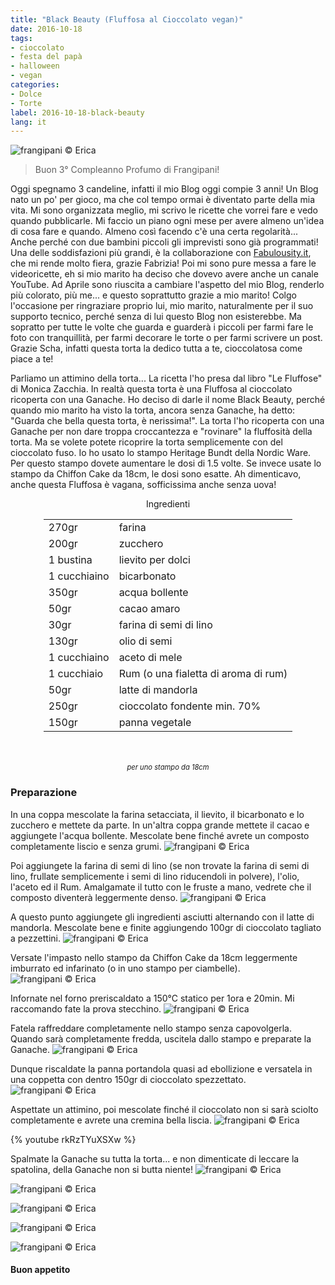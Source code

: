 ```yaml
---
title: "Black Beauty (Fluffosa al Cioccolato vegan)"
date: 2016-10-18
tags:
- cioccolato
- festa del papà
- halloween
- vegan
categories:
- Dolce
- Torte
label: 2016-10-18-black-beauty
lang: it
---
```

![](../2016-10-18-black-beauty/header.jpg "frangipani © Erica")

> Buon 3° Compleanno Profumo di Frangipani!

Oggi spegnamo 3 candeline, infatti il mio Blog oggi compie 3 anni! Un Blog nato un po' per gioco, ma che col tempo ormai è diventato parte della mia vita. Mi sono organizzata meglio, mi scrivo le ricette che vorrei fare e vedo quando pubblicarle. Mi faccio un piano ogni mese per avere almeno un'idea di cosa fare e quando. Almeno così facendo c'è una certa regolarità... Anche perché con due bambini piccoli gli imprevisti sono già programmati! Una delle soddisfazioni più grandi, è la collaborazione con <a href="http://fabulousity.it" target="_blank">Fabulousity.it</a>, che mi rende molto fiera, grazie Fabrizia! Poi mi sono pure messa a fare le videoricette, eh si mio marito ha deciso che dovevo avere anche un canale YouTube. Ad Aprile sono riuscita a cambiare l'aspetto del mio Blog, renderlo più colorato, più me... e questo soprattutto grazie a mio marito! Colgo l'occasione per ringraziare proprio lui, mio marito, naturalmente per il suo supporto tecnico, perché senza di lui questo Blog non esisterebbe. Ma sopratto per tutte le volte che guarda e guarderà i piccoli per farmi fare le foto con tranquillità, per farmi decorare le torte o per farmi scrivere un post. Grazie Scha, infatti questa torta la dedico tutta a te, cioccolatosa come piace a te!

Parliamo un attimino della torta... La ricetta l'ho presa dal libro "Le Fluffose" di Monica Zacchia. In realtà questa torta è una Fluffosa al cioccolato ricoperta con una Ganache. Ho deciso di darle il nome Black Beauty, perché quando mio marito ha visto la torta, ancora senza Ganache, ha detto: "Guarda che bella questa torta, è nerissima!". La torta l'ho ricoperta con una Ganache per non dare troppa croccantezza e "rovinare" la fluffosità della torta. Ma se volete potete ricoprire la torta semplicemente con del cioccolato fuso. Io ho usato lo stampo Heritage Bundt della Nordic Ware. Per questo stampo dovete aumentare le dosi di 1.5 volte. Se invece usate lo stampo da Chiffon Cake da 18cm, le dosi sono esatte. Ah dimenticavo, anche questa Fluffosa è vagana, sofficissima anche senza uova!

<div id="wrapper" style="text-align: center">
  <div id="yourdiv" style="display: inline-block;">
    <div class="ingredients">
      <div class="ingredients-title">Ingredienti</div>
      <table>
        <tbody>
          <tr>
            <td>270gr</td>
            <td>farina</td>
          </tr>
          <tr>
            <td>200gr</td>
            <td>zucchero</td>
          </tr>
          <tr>
            <td>1 bustina</td>
            <td>lievito per dolci</td>
          </tr>
          <tr>
            <td>1 cucchiaino</td>
            <td>bicarbonato</td>
          </tr>
          <tr>
            <td>350gr</td>
            <td>acqua bollente</td>
          </tr>
          <tr>
            <td>50gr</td>
            <td>cacao amaro</td>
          </tr>
          <tr>
            <td>30gr</td>
            <td>farina di semi di lino</td>
          </tr>
          <tr>
            <td>130gr</td>
            <td>olio di semi</td>
          </tr>
          <tr>
            <td>1 cucchiaino</td>
            <td>aceto di mele</td>
          </tr>
          <tr>
            <td>1 cucchiaio</td>
            <td>Rum (o una fialetta di aroma di rum)</td>
          </tr>
          <tr>
            <td>50gr</td>
            <td>latte di mandorla</td>
          </tr>
          <tr>
            <td>250gr</td>
            <td>cioccolato fondente min. 70%</td>
          </tr>
          <tr>
            <td>150gr</td>
            <td>panna vegetale</td> 
          </tr>
        </tbody>
      </table>
      <br></br>
      <i class="pull-right" style="font-size: 80%;">per uno stampo da 18cm</i>
    </div>
  </div>
</div>


<h3>
  <font color="grey">
    <i class="fa-solid fa-gears"></i>
  </font> Preparazione
</h3>

In una coppa mescolate la farina setacciata, il lievito, il bicarbonato e lo zucchero e mettete da parte. In un'altra coppa grande mettete il cacao e aggiungete l'acqua bollente. Mescolate bene finché avrete un composto completamente liscio e senza grumi. 
![](../2016-10-18-black-beauty/acquaecacao.jpg "frangipani © Erica")

Poi aggiungete la farina di semi di lino (se non trovate la farina di semi di lino, frullate semplicemente i semi di lino riducendoli in polvere), l'olio, l'aceto ed il Rum. Amalgamate il tutto con le fruste a mano, vedrete che il composto diventerà leggermente denso.
![](../2016-10-18-black-beauty/liquidi.jpg "frangipani © Erica")

A questo punto aggiungete gli ingredienti asciutti alternando con il latte di mandorla. Mescolate bene e finite aggiungendo 100gr di cioccolato tagliato a pezzettini.
![](../2016-10-18-black-beauty/impasto.jpg "frangipani © Erica")

Versate l'impasto nello stampo da Chiffon Cake da 18cm leggermente imburrato ed infarinato (o in uno stampo per ciambelle).
![](../2016-10-18-black-beauty/teglia.jpg "frangipani © Erica")

Infornate nel forno preriscaldato a 150°C statico per 1ora e 20min. Mi raccomando fate la prova stecchino.
![](../2016-10-18-black-beauty/sfornata.jpg "frangipani © Erica")

Fatela raffreddare completamente nello stampo senza capovolgerla. Quando sarà completamente fredda, uscitela dallo stampo e preparate la Ganache. 
![](../2016-10-18-black-beauty/torta.jpg "frangipani © Erica")

Dunque riscaldate la panna portandola quasi ad ebollizione e versatela in una coppetta con dentro 150gr di cioccolato spezzettato.
![](../2016-10-18-black-beauty/pannaecioccolato.jpg "frangipani © Erica")

Aspettate un attimino, poi mescolate finché il cioccolato non si sarà sciolto completamente e avrete una cremina bella liscia.
![](../2016-10-18-black-beauty/ganache.jpg "frangipani © Erica")

{% youtube rkRzTYuXSXw %}

Spalmate la Ganache su tutta la torta... e non dimenticate di leccare la spatolina, della Ganache non si butta niente!
![](../2016-10-18-black-beauty/risultato1.jpg "frangipani © Erica")

![](../2016-10-18-black-beauty/risultato2.jpg "frangipani © Erica")

![](../2016-10-18-black-beauty/risultato3.jpg "frangipani © Erica")

![](../2016-10-18-black-beauty/risultato4.jpg "frangipani © Erica")

![](../2016-10-18-black-beauty/risultato5.jpg "frangipani © Erica")


<h4>Buon appetito
  <font color="red">
    <i class="fa-regular fa-face-smile"></i>
  </font>
</h4>
